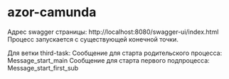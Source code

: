 # azor-camunda
Адрес swagger страницы: http://localhost:8080/swagger-ui/index.html
Процесс запускается с существующей конечной точки.

Для ветки third-task:
Сообщение для старта родительского процесса: Message_start_main
Сообщение для старта первого подпроцесса: Message_start_first_sub

